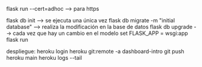 
flask run --cert=adhoc --> para https

flask db init --> se ejecuta una única vez
flask db migrate -m "initial database" --> realiza la modificación en la base de datos
flask db upgrade --> cada vez que hay un cambio en el modelo
set FLASK_APP = wsgi:app
flask run

despliegue:
heroku login
heroku git:remote -a dashboard-intro
git push heroku main
heroku logs --tail
